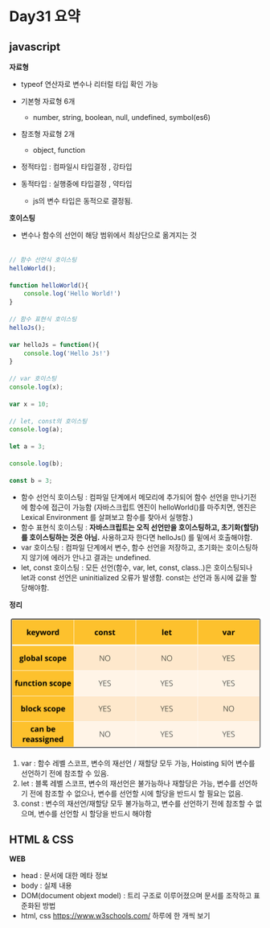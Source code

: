 # Day31 요약

## javascript

**자료형**

* typeof 연산자로 변수나 리터럴 타입 확인 가능

* 기본형 자료형 6개 
    * number, string, boolean, null, undefined, symbol(es6)
* 참조형 자료형 2개
    * object, function

* 정적타입 : 컴파일시 타입결정 , 강타입
* 동적타입 : 실행중에 타입결정 , 약타입
    * js의 변수 타입은 동적으로 결정됨.

**호이스팅**

* 변수나 함수의 선언이 해당 범위에서 최상단으로 옮겨지는 것

```js

// 함수 선언식 호이스팅
helloWorld();

function helloWorld(){
    console.log('Hello World!')
}

// 함수 표현식 호이스팅
helloJs();

var helloJs = function(){
    console.log('Hello Js!')
}

// var 호이스팅
console.log(x);

var x = 10;

// let, const의 호이스팅
console.log(a);

let a = 3;

console.log(b);

const b = 3;
```

* 함수 선언식 호이스팅 : 컴파일 단계에서 메모리에 추가되어 함수 선언을 만나기전에 함수에 접근이 가능함 (자바스크립트 엔진이 helloWorld()를 마주치면, 엔진은 Lexical Environment 를 살펴보고 함수를 찾아서 실행함.)
* 함수 표현식 호이스팅 : **자바스크립트는 오직 선언만을 호이스팅하고, 초기화(할당)를 호이스팅하는 것은 아님.** 사용하고자 한다면 helloJs() 를 밑에서 호출해야함.
* var 호이스팅 : 컴파일 단계에서 변수, 함수 선언을 저장하고, 초기화는 호이스팅하지 않기에 에러가 안나고 결과는 undefined. 
* let, const 호이스팅 : 모든 선언(함수, var, let, const, class..)은 호이스팅되나 let과 const 선언은 uninitialized 오류가 발생함. const는 선언과 동시에 값을 할당해야함.

**정리**

![Alt text](image.png)

1. var : 함수 레벨 스코프, 변수의 재선언 / 재할당 모두 가능, Hoisting 되어 변수를 선언하기 전에 참조할 수 있음.
2. let : 블록 레벨 스코프, 변수의 재선언은 불가능하나 재할당은 가능, 변수를 선언하기 전에 참조할 수 없으나, 변수를 선언할 시에 할당을 반드시 할 필요는 없음.
3. const : 변수의 재선언/재할당 모두 불가능하고, 변수를 선언하기 전에 참조할 수 없으며, 변수를 선언할 시 할당을 반드시 해야함

## HTML & CSS

**WEB**

* head : 문서에 대한 메타 정보
* body : 실제 내용
* DOM(document objext model) : 트리 구조로 이루어졌으며 문서를 조작하고 표준화된 방법
* html, css https://www.w3schools.com/ 하루에 한 개씩 보기
